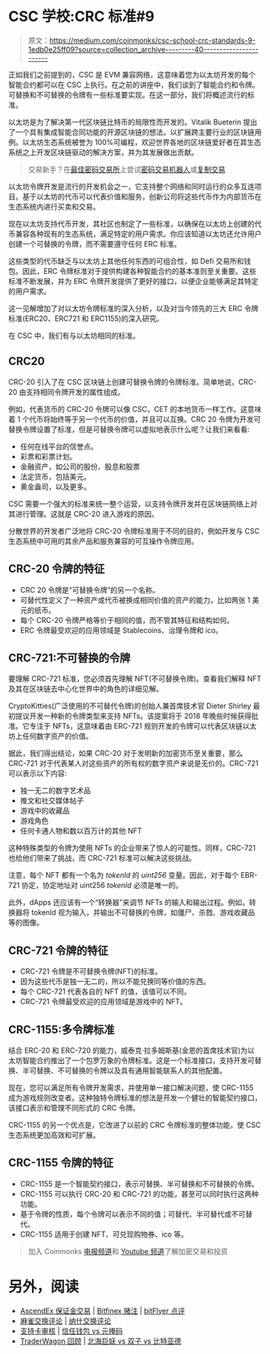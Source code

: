 # CSC 学校:CRC 标准#9

> 原文：<https://medium.com/coinmonks/csc-school-crc-standards-9-1edb0e25ff09?source=collection_archive---------40----------------------->

正如我们之前提到的，CSC 是 EVM 兼容网络，这意味着您为以太坊开发的每个智能合约都可以在 CSC 上执行。在之前的讲座中，我们谈到了智能合约和令牌。可替换和不可替换的令牌有一些标准要实现。在这一部分，我们将概述流行的标准。

以太坊是为了解决第一代区块链比特币的局限性而开发的。Vitalik Bueterin 提出了一个具有集成智能合同功能的开源区块链的想法，以扩展跨主要行业的区块链用例。以太坊生态系统被誉为 100%可编程，欢迎世界各地的区块链爱好者在其生态系统之上开发区块链驱动的解决方案，并为其发展做出贡献。

> 交易新手？在[最佳密码交易所](/coinmonks/crypto-exchange-dd2f9d6f3769)上尝试[密码交易机器人](/coinmonks/crypto-trading-bot-c2ffce8acb2a)或[复制交易](/coinmonks/top-10-crypto-copy-trading-platforms-for-beginners-d0c37c7d698c)

以太坊令牌开发是流行的开发机会之一，它支持整个网络和同时运行的众多互连项目。基于以太坊的代币可以代表价值和服务，创新公司将这些代币作为内部货币在生态系统内进行买卖和交易。

现在以太坊支持代币开发，其社区也制定了一些标准，以确保在以太坊上创建的代币兼容各种现有的生态系统，满足特定的用户需求。你应该知道以太坊还允许用户创建一个可替换的令牌，而不需要遵守任何 ERC 标准。

这些类型的代币缺乏与以太坊上其他任何东西的可组合性，如 Defi 交易所和钱包。因此，ERC 令牌标准对于提供构建各种智能合约的基本准则至关重要。这些标准不断发展，并为 ERC 令牌开发提供了更好的接口，以便企业能够满足其特定的用户需求。

这一见解增加了对以太坊令牌标准的深入分析，以及对当今领先的三大 ERC 令牌标准(ERC20、ERC721 和 ERC1155)的深入研究。

在 CSC 中，我们有与以太坊相同的标准。

## CRC20

CRC-20 引入了在 CSC 区块链上创建可替换令牌的令牌标准。简单地说，CRC-20 由支持相同令牌开发的属性组成。

例如，代表货币的 CRC-20 令牌可以像 CSC，CET 的本地货币一样工作。这意味着 1 个代币将始终等于另一个代币的价值，并且可以互换。CRC 20 令牌为开发可替换令牌设置了标准，但是可替换令牌可以虚拟地表示什么呢？让我们来看看:

*   任何在线平台的信誉点。
*   彩票和彩票计划。
*   金融资产，如公司的股份、股息和股票
*   法定货币，包括美元。
*   黄金盎司，以及更多。

CSC 需要一个强大的标准来统一整个运营，以支持令牌开发并在区块链网络上对其进行管理。这就是 CRC-20 进入游戏的原因。

分散世界的开发者广泛地将 CRC-20 令牌标准用于不同的目的，例如开发与 CSC 生态系统中可用的其余产品和服务兼容的可互操作令牌应用。

## CRC-20 令牌的特征

*   CRC 20 令牌是“可替换令牌”的另一个名称。
*   可替代性定义了一种资产或代币被换成相同价值的资产的能力，比如两张 1 美元的纸币。
*   每个 CRC-20 令牌严格等价于相同的值，而不管其特征和结构如何。
*   ERC 令牌最受欢迎的应用领域是 Stablecoins、治理令牌和 ico。

## CRC-721:不可替换的令牌

要理解 CRC-721 标准，您必须首先理解 NFT(不可替换令牌)。查看我们解释 NFT 及其在区块链去中心化世界中的角色的详细见解。

CryptoKitties(广泛使用的不可替代令牌)的创始人兼首席技术官 Dieter Shirley 最初提议开发一种新的令牌类型来支持 NFTs。该提案将于 2018 年晚些时候获得批准。它专注于 NFTs，这意味着由 ERC-721 规则开发的令牌可以代表区块链以太坊上任何数字资产的价值。

据此，我们得出结论，如果 CRC-20 对于发明新的加密货币至关重要，那么 CRC-721 对于代表某人对这些资产的所有权的数字资产来说是无价的。CRC-721 可以表示以下内容:

*   独一无二的数字艺术品
*   推文和社交媒体帖子
*   游戏中的收藏品
*   游戏角色
*   任何卡通人物和数以百万计的其他 NFT

这种特殊类型的令牌为使用 NFTs 的企业带来了惊人的可能性。同样，CRC-721 也给他们带来了挑战，而 CRC-721 标准可以解决这些挑战。

注意，每个 NFT 都有一个名为 *tokenId* 的 *uint256* 变量。因此，对于每个 EBR-721 协定，协定地址对 uint256 *tokenId* 必须是唯一的。

此外，dApps 还应该有一个“转换器”来调节 NFTs 的输入和输出过程。例如，转换器将 tokenId 视为输入，并输出不可替换的令牌，如僵尸、杀戮、游戏收藏品等的图像。

## CRC-721 令牌的特征

*   CRC-721 令牌是不可替换令牌(NFT)的标准。
*   因为这些代币是独一无二的，所以不能兑换同等价值的东西。
*   每个 CRC-721 代表各自的 NFT 的值，该值可以不同。
*   CRC-721 令牌最受欢迎的应用领域是游戏中的 NFT。

## CRC-1155:多令牌标准

结合 ERC-20 和 ERC-720 的能力，威泰克·拉多姆斯基(金恩的首席技术官)为以太坊智能合约推出了一个包罗万象的令牌标准。这是一个标准接口，支持开发可替换、半可替换、不可替换的令牌以及具有通用智能联系人的其他配置。

现在，您可以满足所有令牌开发需求，并使用单一接口解决问题，使 CRC-1155 成为游戏规则改变者。这种独特令牌标准的想法是开发一个健壮的智能契约接口，该接口表示和管理不同形式的 CRC 令牌。

CRC-1155 的另一个优点是，它改进了以前的 CRC 令牌标准的整体功能，使 CSC 生态系统更加高效和可扩展。

## CRC-1155 令牌的特征

*   CRC-1155 是一个智能契约接口，表示可替换、半可替换和不可替换的令牌。
*   CRC-1155 可以执行 CRC-20 和 CRC-721 的功能，甚至可以同时执行这两种功能。
*   基于令牌的性质，每个令牌可以表示不同的值；可替代、半可替代或不可替代。
*   CRC-1155 适用于创建 NFT、可兑现购物券、ico 等。

> 加入 Coinmonks [电报频道](https://t.me/coincodecap)和 [Youtube 频道](https://www.youtube.com/c/coinmonks/videos)了解加密交易和投资

# 另外，阅读

*   [AscendEx 保证金交易](https://coincodecap.com/ascendex-margin-trading) | [Bitfinex 赌注](https://coincodecap.com/bitfinex-staking) | [bitFlyer 点评](https://coincodecap.com/bitflyer-review)
*   [麻雀交换评论](https://coincodecap.com/sparrow-exchange-review) | [纳什交换评论](https://coincodecap.com/nash-exchange-review)
*   [支持卡审核](https://coincodecap.com/uphold-card-review) | [信任钱包 vs 元掩码](https://coincodecap.com/trust-wallet-vs-metamask)
*   [TraderWagon 回顾](https://coincodecap.com/traderwagon-review) | [北海巨妖 vs 双子 vs 比特亚德](https://coincodecap.com/kraken-vs-gemini-vs-bityard)